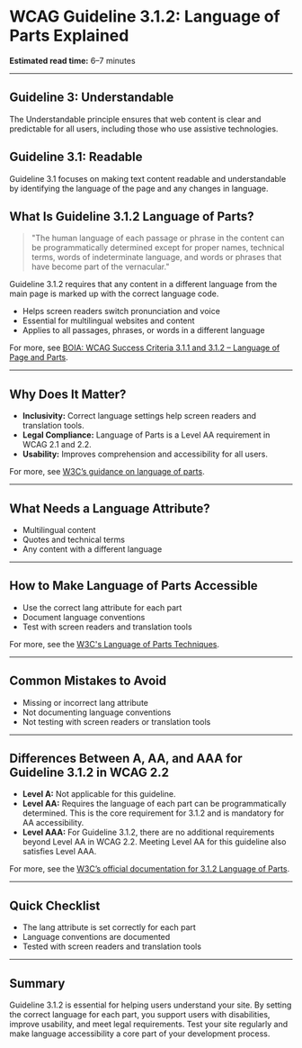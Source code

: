 <!--
title: 3.1.2 - Language of Parts
series: Making the Web Accessible for All
description: A practical guide to WCAG Guideline 3.1.2 (Language of Parts)—what it means, why it matters, and how to ensure the language of each part of a page is programmatically determined.
keywords: wcag 3.1.2, language of parts, accessibility, web standards, digital inclusion
image: WCAG-Series-3.1.2.png
imageAlt: Blue text on yellow background saying, "Web Content Accessibiilty Guiedlines (WCAG) 3.1.2 Explained, Language of Parts"
status: published
date: 2025-07-03
excerpt: This guideline ensures the language of each part of a page is programmatically determined.
next: /wcag/WCAG-Guideline-3-1-3-Unusual-Words-Explained, Guideline 3.1.3 - Unusual Words
previous: /wcag/WCAG-Guideline-3-1-1-Language-of-Page-Explained, Guideline 3.1.1 - Language of Page
-->

# **WCAG Guideline 3.1.2: Language of Parts Explained**

**Estimated read time:** 6–7 minutes

---

## **Guideline 3: Understandable**

The Understandable principle ensures that web content is clear and predictable for all users, including those who use assistive technologies.

## **Guideline 3.1: Readable**

Guideline 3.1 focuses on making text content readable and understandable by identifying the language of the page and any changes in language.

## **What Is Guideline 3.1.2 Language of Parts?**

<!-- [Illustration: HTML with multiple lang attributes for different sections] -->

> "The human language of each passage or phrase in the content can be programmatically determined except for proper names, technical terms, words of indeterminate language, and words or phrases that have become part of the vernacular."

Guideline 3.1.2 requires that any content in a different language from the main page is marked up with the correct language code.

- Helps screen readers switch pronunciation and voice
- Essential for multilingual websites and content
- Applies to all passages, phrases, or words in a different language

For more, see [BOIA: WCAG Success Criteria 3.1.1 and 3.1.2 – Language of Page and Parts](https://www.boia.org/blog/wcag-success-criteria-3.1.1-and-3.1.2-language-of-page-and-parts).

---

## **Why Does It Matter?**

<!-- [Infographic: User with screen reader, language icon, and highlighted text] -->

- **Inclusivity:** Correct language settings help screen readers and translation tools.
- **Legal Compliance:** Language of Parts is a Level AA requirement in WCAG 2.1 and 2.2.
- **Usability:** Improves comprehension and accessibility for all users.

For more, see [W3C’s guidance on language of parts](https://www.w3.org/WAI/WCAG22/Understanding/language-of-parts.html).

---

## **What Needs a Language Attribute?**

<!-- [Grid: Multilingual content, quotes, technical terms, all with language icons] -->

- Multilingual content
- Quotes and technical terms
- Any content with a different language

---

## **How to Make Language of Parts Accessible**

<!-- [Side-by-side code snippets: Correct lang attribute, missing lang attribute]
[Example: Settings panel for language] -->

- Use the correct lang attribute for each part
- Document language conventions
- Test with screen readers and translation tools

For more, see the [W3C's Language of Parts Techniques](https://www.w3.org/WAI/WCAG22/Techniques/html/H58).

---

## **Common Mistakes to Avoid**

<!-- [Do/Don't graphic: Left side with correct lang, right side with missing lang] -->

- Missing or incorrect lang attribute
- Not documenting language conventions
- Not testing with screen readers or translation tools

---

## **Differences Between A, AA, and AAA for Guideline 3.1.2 in WCAG 2.2**

<!-- [Infographic: Three columns labeled A, AA, AAA with example requirements for each] -->

- **Level A:** Not applicable for this guideline.
- **Level AA:** Requires the language of each part can be programmatically determined. This is the core requirement for 3.1.2 and is mandatory for AA accessibility.
- **Level AAA:** For Guideline 3.1.2, there are no additional requirements beyond Level AA in WCAG 2.2. Meeting Level AA for this guideline also satisfies Level AAA.

For more, see the [W3C’s official documentation for 3.1.2 Language of Parts](https://www.w3.org/WAI/WCAG22/Understanding/language-of-parts.html).

---

## **Quick Checklist**

<!-- [Checklist graphic: Icons for each item (lang, browser, screen reader, etc.)] -->

- The lang attribute is set correctly for each part
- Language conventions are documented
- Tested with screen readers and translation tools

---

## **Summary**

<!-- [Illustration: User reading multilingual content in a web app] -->

Guideline 3.1.2 is essential for helping users understand your site. By setting the correct language for each part, you support users with disabilities, improve usability, and meet legal requirements. Test your site regularly and make language accessibility a core part of your development process.

